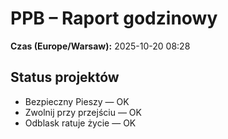 # PPB – Raport godzinowy
**Czas (Europe/Warsaw):** 2025-10-20 08:28

## Status projektów
- Bezpieczny Pieszy — OK
- Zwolnij przy przejściu — OK
- Odblask ratuje życie — OK


